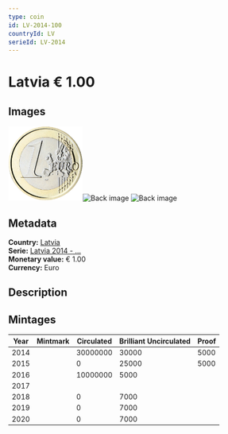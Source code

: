 ```yaml
---
type: coin
id: LV-2014-100
countryId: LV
serieId: LV-2014
---
```


# Latvia € 1.00

## Images

<img src="../../../img/common-2007-100.png" height="150" alt="Front image"><img src="img/latvia-2014-100.png" height="150" alt="Back image">     ![Back image]()

## Metadata

**Country:** [Latvia](../index.md)\
**Serie:** [Latvia 2014 - ...](index.md)\
**Monetary value:** € 1.00\
**Currency:** Euro

## Description


## Mintages

| Year | Mintmark | Circulated | Brilliant Uncirculated | Proof |
| ---- | -------- | ---------- | ---------------------- | ----- |
| 2014 |  | 30000000| 30000 | 5000 |
| 2015 |  | 0| 25000 | 5000 |
| 2016 |  | 10000000| 5000 |  |
| 2017 |  | |  |  |
| 2018 |  | 0| 7000 |  |
| 2019 |  | 0| 7000 |  |
| 2020 |  | 0| 7000 |  |
